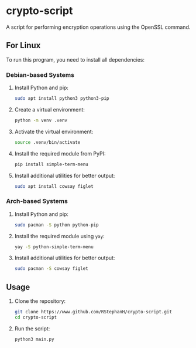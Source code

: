 # crypto-script
A script for performing encryption operations using the OpenSSL command.

## For Linux

To run this program, you need to install all dependencies:

### Debian-based Systems

1. Install Python and pip:
   ```bash
   sudo apt install python3 python3-pip
   ```

2. Create a virtual environment:
   ```bash
   python -m venv .venv
   ```

3. Activate the virtual environment:
   ```bash
   source .venv/bin/activate
   ```

4. Install the required module from PyPI:
   ```bash
   pip install simple-term-menu
   ```

5. Install additional utilities for better output:
   ```bash
   sudo apt install cowsay figlet
   ```

### Arch-based Systems

1. Install Python and pip:
   ```bash
   sudo pacman -S python python-pip
   ```

2. Install the required module using `yay`:
   ```bash
   yay -S python-simple-term-menu
   ```

3. Install additional utilities for better output:
   ```bash
   sudo pacman -S cowsay figlet
   ```

## Usage

1. Clone the repository:
   ```bash
   git clone https://www.github.com/RStephanH/crypto-script.git
   cd crypto-script
   ```

2. Run the script:
   ```bash
   python3 main.py
   ```

